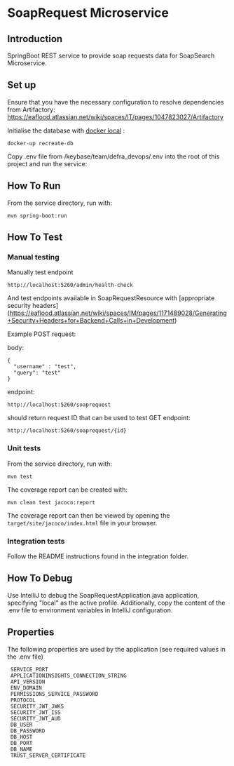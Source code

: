 # SoapRequest Microservice

## Introduction

SpringBoot REST service to provide soap requests data for SoapSearch Microservice.

## Set up

Ensure that you have the necessary configuration to resolve dependencies from Artifactory: https://eaflood.atlassian.net/wiki/spaces/IT/pages/1047823027/Artifactory

Initialise the database with [docker local](https://eaflood.atlassian.net/wiki/spaces/IM/pages/1089274631/Run+Services+with+Local+Docker) :

    docker-up recreate-db

Copy .env file from /keybase/team/defra_devops/.env into the root of this project and run the service:

## How To Run

From the service directory, run with:

    mvn spring-boot:run

## How To Test

### Manual testing

Manually test endpoint

    http://localhost:5260/admin/health-check

And test endpoints available in SoapRequestResource with [appropriate security headers]
(https://eaflood.atlassian.net/wiki/spaces/IM/pages/1171489028/Generating+Security+Headers+for+Backend+Calls+in+Development)

Example POST request:

body:

    {
      "username" : "test",
      "query": "test"
    }

endpoint:

    http://localhost:5260/soaprequest

should return request ID that can be used to test GET endpoint:

    http://localhost:5260/soaprequest/{id}

### Unit tests

From the service directory, run with:

    mvn test
    
The coverage report can be created with:

    mvn clean test jacoco:report

The coverage report can then be viewed by opening the `target/site/jacoco/index.html` file in your browser.

### Integration tests

Follow the README instructions found in the integration folder.

## How To Debug

Use IntelliJ to debug the SoapRequestApplication.java application, specifying "local" as the active profile. Additionally, copy the content of the .env file to environment variables in IntelliJ configuration.

## Properties

The following properties are used by the application (see required values in the .env file)

     SERVICE_PORT
     APPLICATIONINSIGHTS_CONNECTION_STRING
     API_VERSION
     ENV_DOMAIN
     PERMISSIONS_SERVICE_PASSWORD
     PROTOCOL
     SECURITY_JWT_JWKS
     SECURITY_JWT_ISS
     SECURITY_JWT_AUD
     DB_USER
     DB_PASSWORD
     DB_HOST
     DB_PORT
     DB_NAME
     TRUST_SERVER_CERTIFICATE
